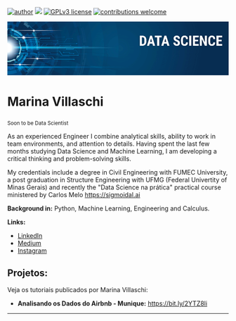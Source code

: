 [![author](https://img.shields.io/badge/author-marinavillaschi-red.svg)](https://www.linkedin.com/in/marinavillaschi) [![](https://img.shields.io/badge/python-3.7+-blue.svg)](https://www.python.org/downloads/release/python-365/) [![GPLv3 license](https://img.shields.io/badge/License-GPLv3-blue.svg)](http://perso.crans.org/besson/LICENSE.html) [![contributions welcome](https://img.shields.io/badge/contributions-welcome-brightgreen.svg?style=flat)](https://github.com/marinavillaschi/first_datascience_mpv/issues)

<p align="center">
  <img src="banner.png" >
</p>

# Marina Villaschi
<sub>Soon to be Data Scientist</sub>

As an experienced Engineer I combine analytical skills, ability to work in team environments, and attention to details. Having spent the last few months studying Data Science and Machine Learning, I am developing a critical thinking and problem-solving skills.

My credentials include a degree in Civil Engineering with FUMEC University, a post graduation in Structure Engineering with UFMG (Federal Univertity of Minas Gerais) and recently the "Data Science na prática" practical course ministered by Carlos Melo https://sigmoidal.ai

**Background in:** Python, Machine Learning, Engineering and Calculus.

**Links:**
* [LinkedIn](https://www.linkedin.com/in/marinavillaschi)
* [Medium](https://www.medium.com)
* [Instagram](https://www.instagram.com/marinapv)


## Projetos:
Veja os tutoriais publicados por Marina Villaschi:

* **Analisando os Dados do Airbnb - Munique:** https://bit.ly/2YTZ8li


---



